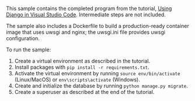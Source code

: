 This sample contains the completed program from the tutorial, [Using Django in Visual Studio Code](https://code.visualstudio.com/docs/python/tutorial-django). Intermediate steps are not included.

The sample also includes a Dockerfile to build a production-ready container image that uses uwsgi and nginx; the uwsgi.ini file provides uwsgi configuration.

To run the sample:

1. Create a virtual environment as described in the tutorial.
1. Install packages with `pip install -r requirements.txt`.
1. Activate the virtual environment by running `source env/bin/activate` (Linux/MacOS) or `env\scripts\activate` (Windows).
1. Create and initialize the database by running `python manage.py migrate`.
1. Create a superuser as described at the end of the tutorial.
